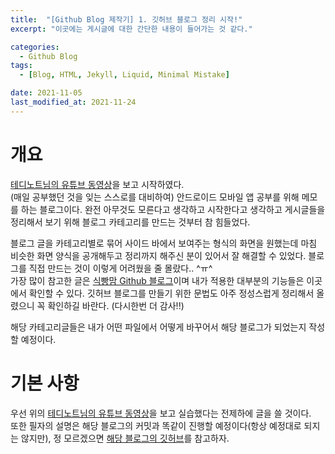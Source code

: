 ```yaml
---
title:  "[Github Blog 제작기] 1. 깃허브 블로그 정리 시작!"
excerpt: "이곳에는 게시글에 대한 간단한 내용이 들어가는 것 같다."

categories:
  - Github Blog
tags:
  - [Blog, HTML, Jekyll, Liquid, Minimal Mistake]

date: 2021-11-05
last_modified_at: 2021-11-24
---
```


# 개요

[테디노트님의 유튜브 동영상](https://www.youtube.com/watch?v=ACzFIAOsfpM&t=621s)을 보고 시작하였다.   
(매일 공부했던 것을 잊는 스스로를 대비하여) 안드로이드 모바일 앱 공부를 위해 메모를 하는 블로그이다.
완전 아무것도 모른다고 생각하고 시작한다고 생각하고 게시글들을 정리해서 보기 위해 블로그 카테고리를 만드는 것부터 참 힘들었다.

블로그 글을 카테고리별로 묶어 사이드 바에서 보여주는 형식의 화면을 원했는데 마침 비슷한 화면 양식을 공개해두고 정리까지 해주신 분이 있어서 잘 해결할 수 있었다. 블로그를 직접 만드는 것이 이렇게 어려웠을 줄 몰랐다.. ^ㅠ^   
가장 많이 참고한 글은 [식빵맘 Github 블로그](https://ansohxxn.github.io/categories/#blog)이며 내가 적용한 대부분의 기능들은 이곳에서 확인할 수 있다. 깃허브 블로그를 만들기 위한 문법도 아주 정성스럽게 정리해서 올렸으니 꼭 확인하길 바란다. (다시한번 더 감사!!)

해당 카테고리글들은 내가 어떤 파일에서 어떻게 바꾸어서 해당 블로그가 되었는지 작성할 예정이다.

# 기본 사항

우선 위의 [테디노트님의 유튜브 동영상](https://www.youtube.com/watch?v=ACzFIAOsfpM&t=621s)을 보고 실습했다는 전제하에 글을 쓸 것이다.   
또한 필자의 설명은 해당 블로그의 커밋과 똑같이 진행할 예정이다(항상 예정대로 되지는 않지만), 정 모르겠으면 [해당 블로그의 깃허브](https://github.com/ii200400/ii200400.github.io)를 참고하자.
